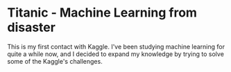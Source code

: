 # Titanic - Machine Learning from disaster

This is my first contact with Kaggle. I've been studying machine learning for quite a while now, and I decided to expand my knowledge by trying to solve some of the Kaggle's challenges.


